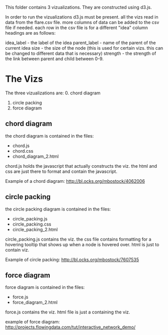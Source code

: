 This folder contains 3 vizualizations. They are constructed using d3.js.

In order to run the vizualizations d3.js must be present. all the vizs read in data from the flare.csv file.
more columns of data can be added to the csv file if needed.
each row in the csv file is for a different "idea"
column headings are as follows:

idea_label - the label of the idea
parent_label - name of the parent of the current idea
size - the size of the node (this is used for certain vizs. this can be changed to different data that is necessary)
strength - the strength of the link between parent and child between 0-9.

The Vizs
========

The three vizualizations are:
0. chord diagram
1. circle packing
2. force diagram


chord diagram
-------------

the chord diagram is contained in the files:
* chord.js
* chord.css
* chord_diagram_2.html

chord.js holds the javascript that actually constructs the viz. the html and css are just there to format and contain the javascript. 

Example of a chord diagram: http://bl.ocks.org/mbostock/4062006


circle packing
--------------

the circle packing diagram is contained in the files:
* circle_packing.js
* circle_packing.css
* circle_packing_2.html

circle_packing.js contains the viz. the css file contains formatting for a hovering tooltip that shows up when a node is hovered over. html is just to contain viz.

Example of circle packing: http://bl.ocks.org/mbostock/7607535


force diagram
-------------

force diagram is contained in the files:
* force.js
* force_diagram_2.html

force.js contains the viz. html file is just a containing the viz.

example of force diagram: http://projects.flowingdata.com/tut/interactive_network_demo/

